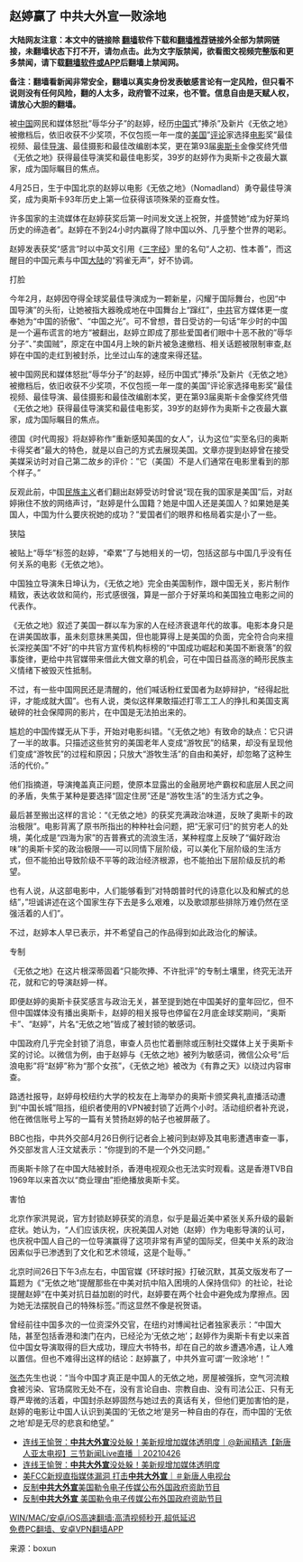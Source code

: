  <h2>赵婷赢了 中共大外宣一败涂地</h2> <p class="notice"><b>大陆网友注意：本文中的链接除 <a href="https://github.com/bannedbook/fanqiang" >翻墙</a>软件下载和<a href="https://github.com/killgcd/justmysocks/blob/master/README.md">翻墙推荐</a>链接外全部为禁网链接，未翻墙状态下打不开，请勿点击。此为文字版禁闻，欲看图文视频完整版和更多禁闻，请下载<a href="https://github.com/bannedbook/fanqiang">翻墙软件或APP</a>后翻墙上禁闻网。</p><p>备注：翻墙看新闻非常安全，翻墙以真实身份发表敏感言论有一定风险，但只看不说则没有任何风险，翻的人太多，政府管不过来，也不管。信息自由是天赋人权，请放心大胆的翻墙。</b></p>  <div class="entry"> <p id="summary">被<span class='wp_keywordlink_affiliate'><a href="https://www.bannedbook.org/" title="中国" target="_blank">中国</a></span>网民和媒体怒批&#8221;辱华分子&#8221;的赵婷，经历<a href="https://www.bannedbook.org/bnews/tag/%E4%B8%AD%E5%9B%BD/" class="st_tag internal_tag" rel="tag" title="标签 中国 下的日志">中国</a>式&#8221;捧杀&#8221;及新片《无依之地》被撤档后，依旧收获不少奖项，不仅包揽一年一度的<a href="https://www.bannedbook.org/bnews/tag/%e7%be%8e%e5%9b%bd/" class="st_tag internal_tag" rel="tag" title="标签 美国 下的日志">美国</a>&#8221;<span class='wp_keywordlink_affiliate'><a href="https://www.bannedbook.org/bnews/comments/" title="新闻评论" target="_blank">评论</a></span>家选择<a href="https://www.bannedbook.org/bnews/tag/%e7%94%b5%e5%bd%b1/" class="st_tag internal_tag" rel="tag" title="标签 电影 下的日志">电影</a>奖&#8221;最佳视频、最佳<a href="https://www.bannedbook.org/bnews/tag/%e5%af%bc%e6%bc%94/" class="st_tag internal_tag" rel="tag" title="标签 导演 下的日志">导演</a>、最佳摄影和最佳改编剧本奖，更在第93届<a href="https://www.bannedbook.org/bnews/tag/%e5%a5%a5%e6%96%af%e5%8d%a1/" class="st_tag internal_tag" rel="tag" title="标签 奥斯卡 下的日志">奥斯卡</a>金像奖终凭借《无依之地》获得最佳导演奖和最佳电影奖，39岁的赵婷作为奥斯卡之夜最大赢家，成为国际瞩目的焦点。</p> <p id="conimg">4月25日，生于中国北京的赵婷以电影《无依之地》（Nomadland）勇夺最佳导演奖，成为奥斯卡93年历史上第一位获得该项殊荣的亚裔女性。</p> <p>许多国家的主流媒体在赵婷获奖后第一时间发文送上祝贺，并盛赞她“成为好莱坞历史的缔造者”。赵婷在不到24小时内赢得了除中国以外、几乎整个世界的喝彩。</p> <p>赵婷发表获奖“感言”时以中英文引用《<span class='wp_keywordlink'><a href="https://www.bannedbook.org/forum24/topic4746.html" title="《三字经》原文+录音+译文" target="_blank">三字经</a></span>》里的名句“人之初、性本善”，而这醒目的中国元素与中国<span class='wp_keywordlink_affiliate'><a href="https://www.bannedbook.org/" title="大陆" target="_blank">大陆</a></span>的“鸦雀无声”，好不协调。</p> <p>打脸</p> <p>今年2月，赵婷因夺得全球奖最佳导演成为一颗新星，闪耀于国际舞台，也因“中国导演”的头衔，让她被指大器晚成地在中国舞台上“蹿红”，<a href="https://www.bannedbook.org/bnews/tag/%e4%b8%ad%e5%85%b1/" class="st_tag internal_tag" rel="tag" title="标签 中共 下的日志">中共</a>官方媒体更一度奉她为“中国的骄傲”、“中国之光”。可不曾想，昔日受访的一句话“年少时的中国是一个遍布谎言的地方“被翻出，赵婷立即成了那些爱国者们眼中十恶不赦的”辱华分子”、”卖国贼”，原定在中国4月上映的新片被急速撤档、相关话题被限制审查,赵婷在中国的走红到被封杀，比坐过山车的速度来得还猛。</p> <p>被中国网民和媒体怒批&#8221;辱华分子&#8221;的赵婷，经历中国式&#8221;捧杀&#8221;及新片《无依之地》被撤档后，依旧收获不少奖项，不仅包揽一年一度的美国&#8221;评论家选择电影奖&#8221;最佳视频、最佳导演、最佳摄影和最佳改编剧本奖，更在第93届奥斯卡金像奖终凭借《无依之地》获得最佳导演奖和最佳电影奖，39岁的赵婷作为奥斯卡之夜最大赢家，成为国际瞩目的焦点。</p> <p>德国《时代周报》将赵婷称作&#8221;重新感知美国的女人&#8221;，认为这位&#8221;实至名归的奥斯卡得奖者&#8221;最大的特色，就是以自己的方式去展现美国。文章亦提到赵婷曾在接受美媒采访时对自己第二故乡的评价：&#8221;它（美国）不是人们通常在电影里看到的那个样子。&#8221;</p>  <p>反观此前，中国<span class='wp_keywordlink'><a href="https://www.bannedbook.org/forum11/topic333.html" title="禁片：民族主义和三座大山" target="_blank">民族主义</a></span>者们翻出赵婷受访时曾说“现在我的国家是美国”后，对赵婷揪住不放的网络声讨，“赵婷是什么国籍？她是中国人还是美国人？如果她是美国人，中国为什么要庆祝她的成功？”爱国者们的眼界和格局着实是小了一些。</p> <p>狭隘</p> <p>被贴上“辱华”标签的赵婷，“牵累”了与她相关的一切，包括这部与中国几乎没有任何关系的电影《无依之地》。</p> <p>中国独立导演朱日坤认为，《无依之地》完全由美国制作，跟中国无关，影片制作精致，表达收敛和简约，形式感很强，算是一部介于好莱坞和美国独立电影之间的代表作。</p> <p>《无依之地》叙述了美国一群以车为家的人在经济衰退年代的故事。电影本身只是在讲美国故事，虽未刻意抹黑美国，但也能算得上是美国的负面，完全符合向来擅长深挖美国“不好”的中共官方宣传机构标榜的“中国成功崛起和美国不断衰落”的叙事旋律，更给中共官媒带来借此大做文章的机会，可在中国日益高涨的畸形民族主义情绪下被毁灭性抵制。</p> <p>不过，有一些中国网民还是清醒的，他们喊话粉红爱国者为赵婷辩护，“经得起批评，才能成就大国”。也有人说，类似这样果敢描述打零工工人的挣扎和美国支离破碎的社会保障网的影片，在中国是无法拍出来的。</p> <p>尴尬的中国传媒无从下手，开始对电影纠错。“《无依之地》有致命的缺点：它只讲了一半的故事。只描述这些贫穷的美国老年人变成“游牧民”的结果，却没有呈现他们变成“游牧民”的过程和原因；只放大“游牧生活”的自由和美好，却忽略了这种生活的代价。”</p> <p>他们指摘道，导演掩盖真正问题，使原本显露出的金融房地产霸权和底层人民之间的矛盾，失焦于某种是要选择“固定住房”还是“游牧生活”的生活方式之争。</p>  <p>最后甚至搬出这样的言论：“《无依之地》的获奖充满政治味道，反映了奥斯卡的政治极限”。电影背离了原书所指出的种种社会问题，把“无家可归”的贫穷老人的处境，美化成是“四海为家”的吉普赛式的流浪生活，某种程度上反映了“偏好政治味”的奥斯卡奖的政治极限——可以同情下层阶级，可以美化下层阶级的生活方式，但不能拍出导致阶级不平等的政治经济根源，也不能拍出下层阶级反抗的希望。</p> <p>也有人说，从这部电影中，人们能够看到&#8221;对特朗普时代的诗意化以及和解式的总结&#8221;，&#8221;坦诚讲述在这个国家生存下去是多么艰难，以及歌颂那些排除万难仍然在坚强活着的人们&#8221;。</p> <p>不过，赵婷本人早已表示，并不希望自己的作品得到如此政治化的解读。</p> <p>专制</p> <p>《无依之地》在这片根深蒂固着“只能吹捧、不许批评”的专制土壤里，终究无法开花，就和它的导演赵婷一样。</p> <p>即便赵婷的奥斯卡获奖感言与政治无关，甚至提到她在中国美好的童年回忆，但不但中国媒体没有播出奥斯卡，赵婷的相关报导也停留在2月底金球奖期间，“奥斯卡”、“赵婷”，片名“无依之地”皆成了被封锁的敏感词。</p> <p>中国政府几乎完全封锁了消息，审查人员也忙着删除或压制社交媒体上关于奥斯卡奖的讨论。以微信为例，由于赵婷与《无依之地》被列为敏感词，微信公众号“后浪电影”将“赵婷”称为“那个女孩”，《无依之地》被改为《有靠之天》以绕过内容审查。</p> <p>路透社报导，赵婷母校纽约大学的校友在上海举办的奥斯卡颁奖典礼直播活动遭到“中国长城”阻挡，组织者使用的VPN被封锁了近两个小时。活动组织者补充说，他在微信账号上写的一篇有关赞扬赵婷的帖子也被屏蔽了。</p>  <p>BBC也指，中共外交部4月26日例行记者会上被问到赵婷及其电影遭遇审查一事，外交部发言人汪文斌表示：“你提到的不是一个外交问题。”</p> <p>而奥斯卡除了在中国大陆被封杀，香港电视观众也无法实时观看。这是香港TVB自1969年以来首次以“商业理由”拒绝播放奥斯卡奖。</p> <p>害怕</p> <p>北京作家洪晃说，官方封锁赵婷获奖的消息，似乎是最近美中紧张关系升级的最新症状。她认为，“人们应该庆祝，庆祝美国人对她（赵婷）作为电影导演的认可，也庆祝中国人自己的一位导演赢得了这项非常有声望的国际奖，但美中关系的政治因素似乎已渗透到了文化和艺术领域，这是个耻辱。”</p> <p>北京时间26日下午3点左右，中国官媒《环球时报》打破沉默，其英文版发布了一篇题为《“无依之地”提醒那些在中美对抗中陷入困境的人保持信仰》的社论，社论提醒赵婷“在中美对抗日益加剧的时代，赵婷要在两个社会中避免成为摩擦点。因为她无法摆脱自己的特殊标签。”而这显然不像是祝贺语。</p> <p>曾经前往中国多次的一位资深外交官，在纽约对博闻社记者独家表示：“中国大陆，甚至包括香港和澳门在内，已经沦为‘无依之地’；赵婷作为奥斯卡有史以来首位中国女导演取得的巨大成功，理应大书特书，却在自己的故乡遭遇冷遇，让人难以置信。但也不难得出这样的结论：赵婷赢了，中共外宣可谓’一败涂地’！”</p> <p><a href="https://www.bannedbook.org/bnews/tag/%e5%bc%a0%e6%9d%b0/" class="st_tag internal_tag" rel="tag" title="标签 张杰 下的日志">张杰</a>先生也说：“当今中国才真正是中国人的无依之地，房屋被强拆，空气河流粮食被污染、官场腐败无处不在，没有言论自由、宗教自由、没有司法公正、只有无尊严卑微的活着，中国封杀赵婷固然与她过去的真话有关，但他们更加害怕的是，赵婷的电影让中国人认识到美国的‘无依之地’是另一种自由的存在，而中国的‘无依之地’却是无尽的悲哀和绝望。”</p> <ul class='op-related-articles' title='相关阅读'> <li><a href='https://www.bannedbook.org/bnews/bannedvideo/20210426/1534026.html' target='_blank'>连线王愉贺：<b>中共大外宣</b>没处躲！美新规增加媒体透明度｜@新闻精选【新唐人亚太电视】三节新闻Live直播 ｜20210426</a></li> <li><a href='https://www.bannedbook.org/bnews/bannedvideo/20210426/1533744.html' target='_blank'>连线王愉贺：<b>中共大外宣</b>没处躲！美新规增加媒体透明度</a></li> <li><a href='https://www.bannedbook.org/bnews/bannedvideo/20210424/1532723.html' target='_blank'>美FCC新规直指媒体漏洞 打击<b>中共大外宣</b>｜＃新唐人电视台</a></li> <li><a href='https://www.bannedbook.org/bnews/baitai/20210423/1532308.html' target='_blank'>反制<b>中共大外宣</b>美国勒令电子传媒公布外国政府资助节目</a></li> <li><a href='https://www.bannedbook.org/bnews/headline/20210423/1532288.html' target='_blank'>反制<b>中共大外宣</b> 美国勒令电子传媒公布外国政府资助节目</a></li> </ul> <p class="texttj"> <a href="https://github.com/bannedbook/fanqiang/wiki/V2ray%E6%9C%BA%E5%9C%BA" target="_blank">WIN/MAC/安卓/iOS高速翻墙:高清视频秒开,超低延迟</a><br/> <a href="https://github.com/bannedbook/fanqiang/wiki/%E7%A6%81%E9%97%BB%E7%BD%91%E5%AE%89%E5%8D%93%E7%BF%BB%E5%A2%99%E6%96%B0%E9%97%BBAPP" target="_blank">免费PC翻墙、安卓VPN翻墙APP</a></p> <p> 来源：boxun </p><a name='sharetosocial'></a>  <!--END POST-->  </div><!--END COL-->  <div id="footmenu" class="navbar clearfloat"></div> <div id="footer"></div>  <!-- Schema & Structured Data For WP v1.9.64 - -->      